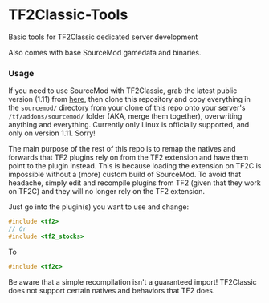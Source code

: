 # TF2Classic-Tools
Basic tools for TF2Classic dedicated server development

Also comes with base SourceMod gamedata and binaries.

### Usage ###
If you need to use SourceMod with TF2Classic, grab the latest public version (1.11) from [here](https://www.sourcemod.net/downloads.php), then clone this repository and copy everything in the `sourcemod/` directory from your clone of this repo onto your server's `/tf/addons/sourcemod/` folder (AKA, merge them together), overwriting anything and everything. Currently only Linux is officially supported, and only on version 1.11. Sorry!

The main purpose of the rest of this repo is to remap the natives and forwards that TF2 plugins rely on from the TF2 extension and have them point to the plugin instead. This is because loading the extension on TF2C is impossible without a (more) custom build of SourceMod. To avoid that headache, simply edit and recompile plugins from TF2 (given that they work on TF2C) and they will no longer rely on the TF2 extension.

Just go into the plugin(s) you want to use and change:
```cpp
#include <tf2>
// Or
#include <tf2_stocks>
```
To
```cpp
#include <tf2c>
```

Be aware that a simple recompilation isn't a guaranteed import! TF2Classic does not support certain natives and behaviors that TF2 does.
